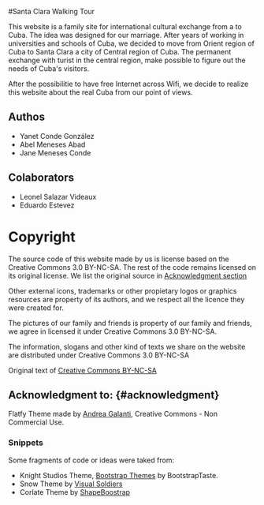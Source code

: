 #Santa Clara Walking Tour

This website is a family site for international cultural exchange from a to Cuba. The idea was designed for our marriage. After years of working in universities and schools of Cuba, we decided to move from Orient region of Cuba to Santa Clara a city of Central region of Cuba. The permanent exchange with turist in the central region, make possible to figure out the needs of Cuba's visitors.

After the possibilitie to have free Internet across Wifi, we decide to realize this website about the real Cuba from our point of views.

## Authos
* Yanet Conde González
* Abel Meneses Abad
* Jane Meneses Conde

## Colaborators
* Leonel Salazar Videaux
* Eduardo Estevez

# Copyright

The source code of this website made by us is license based on the Creative Commons 3.0 BY-NC-SA. The rest of the code remains licensed on its original license. We list the original source in [Acknowledgment section](#acknowledgment)

Other external icons, trademarks or other propietary logos or graphics resources are property of its authors, and we respect all the licence they were created for.

The pictures of our family and friends is property of our family and friends, we agree in licensed it under Creative Commons 3.0 BY-NC-SA.

The information, slogans and other kind of texts we share on the website are distributed under Creative Commons 3.0 BY-NC-SA

Original text of [Creative Commons BY-NC-SA](http://creativecommons.org/licenses/by-nc-sa/3.0/legalcode.)

## Acknowledgment to: {#acknowledgment}

Flatfy Theme made by [Andrea Galanti](http://www.andreagalanti.it/flatfy.php), Creative Commons - Non Commercial Use.

### Snippets

Some fragments of code or ideas were taked from:

* Knight Studios Theme, [Bootstrap Themes](http://bootstraptaste.com/) by BootstrapTaste.
* Snow Theme by [Visual Soldiers](http://visualsoldiers.com/)
* Corlate Theme by [ShapeBoostrap](http://shapebootstrap.net/)

